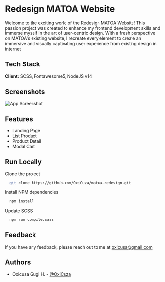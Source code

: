 
# Redesign MATOA Website

Welcome to the exciting world of the Redesign MATOA Website! This passion project was created to enhance my frontend development skills and immerse myself in the art of user-centric design. With a fresh perspective on MATOA's existing website, I recreate every element to create an immersive and visually captivating user experience from existing design in internet



## Tech Stack

**Client:** SCSS, Fontawesome5, NodeJS v14


## Screenshots

![App Screenshot](https://oxicuza.github.io/assets/img/work/work-6.png)


## Features

- Landing Page
- List Product
- Product Detail
- Modal Cart


## Run Locally

Clone the project

```bash
  git clone https://github.com/OxiCuza/matoa-redesign.git
```

Install NPM dependencies
```bash
  npm install
```

Update SCSS

```bash
  npm run compile:sass
```


## Feedback

If you have any feedback, please reach out to me at oxicusa@gmail.com


## Authors

- Oxicusa Gugi H. - [@OxiCuza](https://github.com/OxiCuza)

